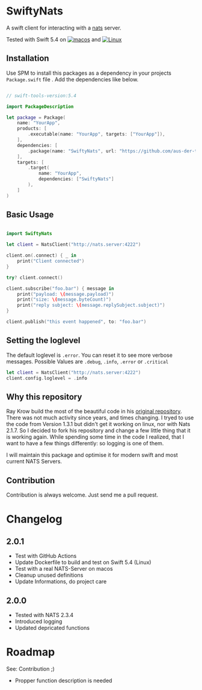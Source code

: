 # SwiftyNats
A swift client for interacting with a [nats](http://nats.io) server.

Tested with Swift 5.4 on [![macos](https://github.com/aus-der-Technik/swifty-nats/actions/workflows/macos.yml/badge.svg?branch=main)](https://github.com/aus-der-Technik/swifty-nats/actions/workflows/macos.yml) and [![Linux](https://github.com/aus-der-Technik/swifty-nats/actions/workflows/linux.yml/badge.svg?branch=main)](https://github.com/aus-der-Technik/swifty-nats/actions/workflows/linux.yml)


## Installation
Use SPM to install this packages as a dependency in your projects `Package.swift` file .
Add the dependencies like below.

```swift

// swift-tools-version:5.4

import PackageDescription

let package = Package(
    name: "YourApp",
    products: [
        .executable(name: "YourApp", targets: ["YourApp"]),
    ],
    dependencies: [
        .package(name: "SwiftyNats", url: "https://github.com/aus-der-technik/swifty-nats.git", from: "2.0.1")
    ],
    targets: [
        .target(
            name: "YourApp",
            dependencies: ["SwiftyNats"]
        ),
    ]
)

```

## Basic Usage
```swift

import SwiftyNats

let client = NatsClient("http://nats.server:4222")

client.on(.connect) { _ in
    print("Client connected")
}

try? client.connect()

client.subscribe("foo.bar") { message in
    print("payload: \(message.payload)")
    print("size: \(message.byteCount)")
    print("reply subject: \(message.replySubject.subject)")
}

client.publish("this event happened", to: "foo.bar")

```

## Setting the loglevel

The default loglevel is `.error`. You can reset it to see more verbose messages. Possible
Values are `.debug`, `.info`, `.error` or `.critical`

```swift
let client = NatsClient("http://nats.server:4222")
client.config.loglevel = .info
```

## Why this repository 
Ray Krow build the most of the  beautiful code in his [original repository](https://github.com/rayepps/swifty-nats). 
There was not much activity since years, and times changing. I tryed to use the code from 
Version 1.3.1 but didn't get it working on linux, nor with Nats 2.1.7. So I decided to 
fork his repository and change a few little thing that it is working again. While spending 
some time in the code I realized, that I want to have a few things differently: so logging is 
one of them. 

I will maintain this package and optimise it for modern swift and most current NATS Servers. 

## Contribution
Contribution is always welcome. Just send me a pull request.


# Changelog

## 2.0.1 
- Test with GitHub Actions 
- Update Dockerfile to build and test on Swift 5.4 (Linux)
- Test with a real NATS-Server on macos
- Cleanup unused definitions
- Update Informations, do project care

## 2.0.0 
- Tested with NATS 2.3.4
- Introduced logging
- Updated depricated functions  

# Roadmap
See: Contribution ;) 
- Propper function description is needed


